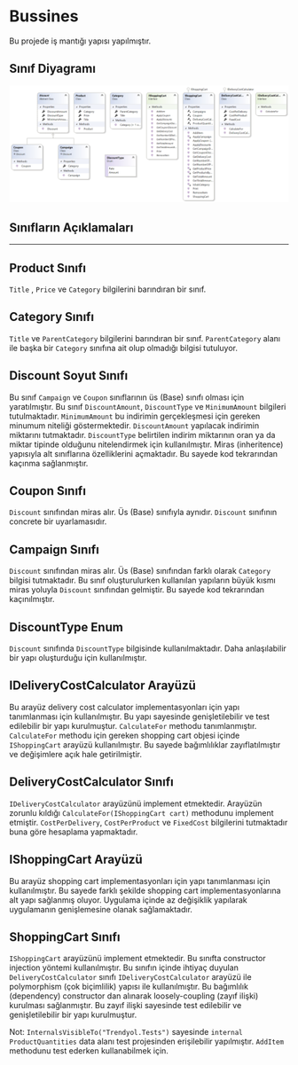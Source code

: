 # Bussines
Bu projede iş mantığı yapısı yapılmıştır.

## Sınıf Diyagramı

![alt text](./BusinessClassDiagram.png)

## Sınıfların Açıklamaları
---

## Product Sınıfı

`Title` , `Price` ve `Category` bilgilerini barındıran bir sınıf.

## Category Sınıfı

`Title` ve `ParentCategory` bilgilerini barındıran bir sınıf. `ParentCategory` alanı ile başka bir `Category` sınıfına ait olup olmadığı bilgisi tutuluyor.

## Discount Soyut Sınıfı

Bu sınıf `Campaign` ve `Coupon` sınıflarının üs (Base) sınıfı olması için yaratılmıştır. Bu sınıf `DiscountAmount`, `DiscountType` ve `MinimumAmount` bilgileri tutulmaktadır. `MinimumAmount` bu indirimin gerçekleşmesi için gereken minumum niteliği göstermektedir. `DiscountAmount` yapılacak indirimin miktarını tutmaktadır. `DiscountType` belirtilen indirim miktarının oran ya da miktar tipinde olduğunu nitelendirmek için kullanılmıştır. Miras (inheritence) yapısıyla alt sınıflarına özelliklerini açmaktadır. Bu sayede kod tekrarından kaçınma sağlanmıştır.

## Coupon Sınıfı

`Discount` sınıfından miras alır. Üs (Base) sınıfıyla aynıdır. `Discount` sınıfının concrete bir uyarlamasıdır.

## Campaign Sınıfı

`Discount` sınıfından miras alır. Üs (Base) sınıfından farklı olarak `Category` bilgisi tutmaktadır. Bu sınıf oluşturulurken kullanılan yapıların büyük kısmı miras yoluyla `Discount` sınıfından gelmiştir. Bu sayede kod tekrarından kaçınılmıştır.

## DiscountType Enum

`Discount` sınıfında `DiscountType` bilgisinde kullanılmaktadır. Daha anlaşılabilir bir yapı oluşturduğu için kullanılmıştır.

## IDeliveryCostCalculator Arayüzü

Bu arayüz delivery cost calculator implementasyonları için yapı tanımlanması için kullanılmıştır. Bu yapı sayesinde genişletilebilir ve test edilebilir bir yapı kurulmuştur. `CalculateFor` methodu tanımlanmıştır. `CalculateFor` methodu için gereken shopping cart objesi içinde `IShoppingCart` arayüzü kullanılmıştır. Bu sayede bağımlılıklar zayıflatılmıştır ve değişimlere açık hale getirilmiştir.

## DeliveryCostCalculator Sınıfı

`IDeliveryCostCalculator` arayüzünü implement etmektedir. Arayüzün zorunlu kıldığı `CalculateFor(IShoppingCart cart)` methodunu implement etmiştir. `CostPerDelivery`, `CostPerProduct` ve `FixedCost` bilgilerini tutmaktadır buna göre hesaplama yapmaktadır.

## IShoppingCart Arayüzü

Bu arayüz shopping cart implementasyonları için yapı tanımlanması için kullanılmıştır. Bu sayede farklı şekilde shopping cart implementasyonlarına alt yapı sağlanmış oluyor. Uygulama içinde az değişiklik yapılarak uygulamanın genişlemesine olanak sağlamaktadır. 

## ShoppingCart Sınıfı

`IShoppingCart` arayüzünü implement etmektedir. Bu sınıfta constructor injection yöntemi kullanılmıştır. Bu sınıfın içinde ihtiyaç duyulan `DeliveryCostCalculator` sınıfı `IDeliveryCostCalculator` arayüzü ile polymorphism (çok biçimlilik) yapısı ile kullanılmıştır. Bu bağımlılık (dependency) constructor dan alınarak loosely-coupling (zayıf ilişki) kurulması sağlanmıştır. Bu zayıf ilişki sayesinde test edilebilir ve genişletilebilir bir yapı kurulmuştur.

Not: `InternalsVisibleTo("Trendyol.Tests")` sayesinde `internal ProductQuantities` data alanı test projesinden erişilebilir yapılmıştır. `AddItem` methodunu test ederken kullanabilmek için.